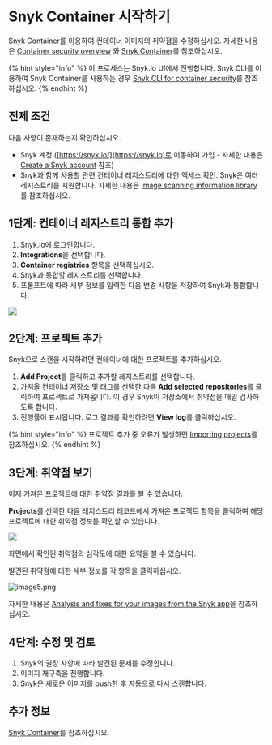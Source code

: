# Snyk Container 시작하기

Snyk Container를 이용하여 컨테이너 이미지의 취약점을 수정하십시오. 자세한 내용은 [Container security overview](https://support.snyk.io/hc/en-us/articles/360003946897-Container-security-overview) 와 [Snyk Container](https://solutions.snyk.io/snyk-academy/container)를 참조하십시오.

{% hint style="info" %}
이 프로세스는 Snyk.io UI에서 진행합니다. Snyk CLI를 이용하여 Snyk Container를 사용하는 경우 [Snyk CLI for container security](../../snyk-products/snyk-container/snyk-cli-for-container-security/)를 참조하십시오.
{% endhint %}

## 전제 조건

다음 사항이 존재하는지 확인하십시오.

* Snyk 계정 ([https://snyk.io/](https://snyk.io)로 이동하여 가입 - 자세한 내용은 [Create a Snyk account](https://docs.snyk.io/getting-started/getting-started-snyk-products) 참조)
* Snyk과 함께 사용할 관련 컨테이너 레지스트리에 대한 액세스 확인. Snyk은 여러 레지스트리를 지원합니다. 자세한 내용은 [image scanning information library](../../snyk-products/snyk-container/image-scanning-library/)를 참조하십시오.

## 1단계: 컨테이너 레지스트리 통합 추가

1. Snyk.io에 로그인합니다.
2. **Integrations**을 선택합니다.
3. **Container registries** 항목을 선택하십시오.
4. Snyk과 통합할 레지스트리를 선택합니다.
5. 프롬프트에 따라 세부 정보를 입력한 다음 변경 사항을 저장하여 Snyk과 통합합니다.

![](../../.gitbook/assets/container-account-credentials.png)

## 2단계: 프로젝트 추가

Snyk으로 스캔을 시작하려면 컨테이너에 대한 프로젝트를 추가하십시오.

1. **Add Project**를 클릭하고 추가할 레지스트리를 선택합니다.
2. 가져올 컨테이너 저장소 및 태그를 선택한 다음 **Add selected repositories**를 클릭하여 프로젝트로 가져옵니다. 이 경우 Snyk이 저장소에서 취약점을 매일 검사하도록 합니다.
3. 진행률이 표시됩니다. 로그 결과를 확인하려면 **View log**를 클릭하십시오.

{% hint style="info" %}
프로젝트 추가 중 오류가 발생하면 [Importing projects](https://support.snyk.io/hc/en-us/sections/360000923478-Importing-projects)를 참조하십시오.
{% endhint %}

## 3단계: 취약점 보기

이제 가져온 프로젝트에 대한 취약점 결과를 볼 수 있습니다.

**Projects**를 선택한 다음 레지스트리 레코드에서 가져온 프로젝트 항목을 클릭하여 해당 프로젝트에 대한 취약점 정보를 확인할 수 있습니다.

![](<../../.gitbook/assets/mceclip2 (1) (1) (1) (3) (3) (4) (6) (1) (24).png>)

화면에서 확인된 취약점의 심각도에 대한 요약을 볼 수 있습니다.

발견된 취약점에 대한 세부 정보를 각 항목을 클릭하십시오.

![image5.png](../../.gitbook/assets/image5-1-.png)

자세한 내용은 [Analysis and fixes for your images from the Snyk app](https://docs.snyk.io/snyk-container/getting-around-the-snyk-container-ui/analysis-and-remediation-for-your-images-from-the-snyk-app)을 참조하십시오.

## 4단계: 수정 및 검토

1. Snyk의 권장 사항에 따라 발견된 문제를 수정합니다.
2. 이미지 재구축을 진행합니다.
3. Snyk은 새로운 이미지를 push한 후 자동으로 다시 스캔합니다.

## 추가 정보

[Snyk Container](https://docs.snyk.io/snyk-container)를 참조하십시오.
